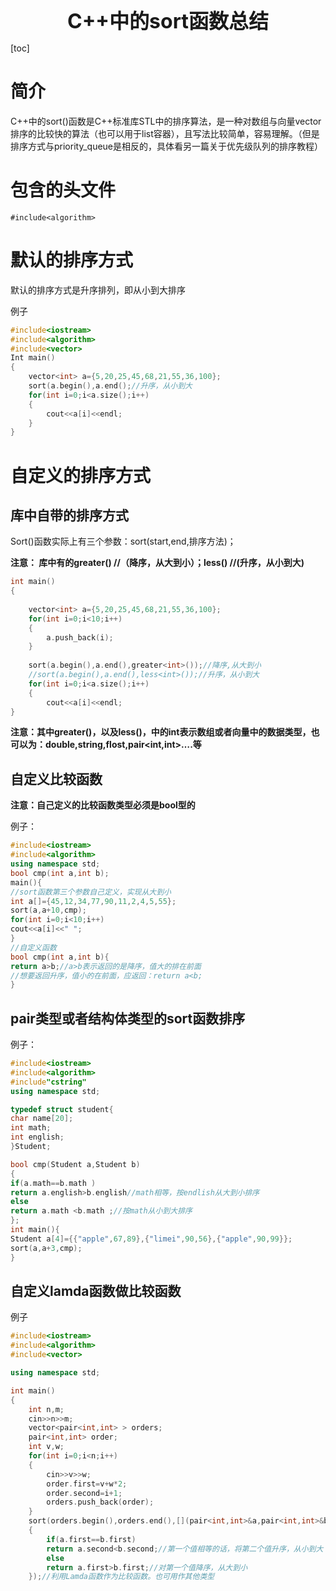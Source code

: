 <center><span style="font-size:2rem;font-weight:bold;">C++中的sort函数总结</span></center>

<div style="page-break-after: always;"></div>

[toc]

<div style="page-break-after: always;"></div>

# 简介

C++中的sort()函数是C++标准库STL中的排序算法，是一种对数组与向量vector排序的比较快的算法（也可以用于list容器），且写法比较简单，容易理解。（但是排序方式与priority_queue是相反的，具体看另一篇关于优先级队列的排序教程）

# 包含的头文件

`#include<algorithm>`

# 默认的排序方式

默认的排序方式是升序排列，即从小到大排序

例子

```C++
#include<iostream>
#include<algorithm>
#include<vector>
Int main()
{
    vector<int> a={5,20,25,45,68,21,55,36,100};
    sort(a.begin(),a.end();//升序，从小到大
    for(int i=0;i<a.size();i++)
    {
        cout<<a[i]<<endl;
    }
}

```

# 自定义的排序方式

## 库中自带的排序方式

Sort()函数实际上有三个参数：sort(start,end,排序方法)；

**注意： 库中有的greater<int>() //（降序，从大到小）；less<int>() //(升序，从小到大)**

```C++
int main()
{
    
    vector<int> a={5,20,25,45,68,21,55,36,100};
    for(int i=0;i<10;i++)
    {
        a.push_back(i);
    }
    
    sort(a.begin(),a.end(),greater<int>());//降序,从大到小
    //sort(a.begin(),a.end(),less<int>());//升序，从小到大
    for(int i=0;i<a.size();i++)
    {
        cout<<a[i]<<endl;
}
```

**注意：其中greater<int>()，以及less<int>()，中的int表示数组或者向量中的数据类型，也可以为：double,string,flost,pair<int,int>….等**

## 自定义比较函数

**注意：自己定义的比较函数类型必须是bool型的**

例子：

```C++
#include<iostream>
#include<algorithm>
using namespace std;
bool cmp(int a,int b);
main(){
//sort函数第三个参数自己定义，实现从大到小
int a[]={45,12,34,77,90,11,2,4,5,55};
sort(a,a+10,cmp);
for(int i=0;i<10;i++)
cout<<a[i]<<" ";
}
//自定义函数
bool cmp(int a,int b){
return a>b;//a>b表示返回的是降序，值大的排在前面
//想要返回升序，值小的在前面，应返回：return a<b;
}
```

## pair类型或者结构体类型的sort函数排序

例子：

```C++
#include<iostream>
#include<algorithm>
#include"cstring"
using namespace std;

typedef struct student{
char name[20];
int math;
int english;
}Student;

bool cmp(Student a,Student b)
{
if(a.math==b.math )
return a.english>b.english//math相等，按endlish从大到小排序
else
return a.math <b.math ;//按math从小到大排序 
};
int main(){
Student a[4]={{"apple",67,89},{"limei",90,56},{"apple",90,99}};
sort(a,a+3,cmp);
}

```

## 自定义lamda函数做比较函数

例子

```C++
#include<iostream>
#include<algorithm>
#include<vector>

using namespace std;

int main()
{
    int n,m;
    cin>>n>>m;
    vector<pair<int,int> > orders;
    pair<int,int> order;
    int v,w;
    for(int i=0;i<n;i++)
    {
        cin>>v>>w;
        order.first=v+w*2;
        order.second=i+1;
        orders.push_back(order);
    }
    sort(orders.begin(),orders.end(),[](pair<int,int>&a,pair<int,int>&b)
    {
        if(a.first==b.first)
        return a.second<b.second;//第一个值相等的话，将第二个值升序，从小到大
        else
        return a.first>b.first;//对第一个值降序，从大到小
    });//利用Lamda函数作为比较函数。也可用作其他类型

```



